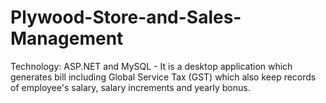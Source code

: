 # Plywood-Store-and-Sales-Management
Technology: ASP.NET and MySQL - 
It is a desktop application which generates bill including Global Service Tax (GST) which also keep records of employee's salary, salary increments and yearly bonus.
